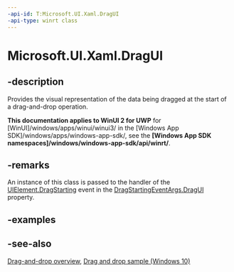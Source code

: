 ```yaml
---
-api-id: T:Microsoft.UI.Xaml.DragUI
-api-type: winrt class
---
```


<!-- Class syntax.
public class DragUI : Windows.UI.Xaml.IDragUI
-->

# Microsoft.UI.Xaml.DragUI

## -description

Provides the visual representation of the data being dragged at the start of a drag-and-drop operation.

**This documentation applies to WinUI 2 for UWP** for [WinUI]/windows/apps/winui/winui3/ in the [Windows App SDK]/windows/apps/windows-app-sdk/, see the **[Windows App SDK namespaces]/windows/windows-app-sdk/api/winrt/**.

## -remarks

An instance of this class is passed to the handler of the [UIElement.DragStarting](uielement_dragstarting.md) event in the [DragStartingEventArgs.DragUI](dragstartingeventargs_dragui.md) property.

## -examples

## -see-also

[Drag-and-drop overview](/windows/apps/design/input/drag-and-drop), [Drag and drop sample (Windows 10)](https://github.com/Microsoft/Windows-universal-samples/tree/master/Samples/XamlDragAndDrop)
